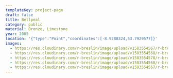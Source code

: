 ```yaml
---
templateKey: project-page
draft: false
title: Bellpeal
category: public
material: Bronze, Limestone
year: 2005
location: '{"type":"Point","coordinates":[-8.9288324,53.7929577]}'
images:
  - https://res.cloudinary.com/r-breslin/image/upload/v1583554567/r-breslin-cloudinary/WORK/PUBLIC/bellpeal/bellpeal_bellpeal-01_tnzksx.jpg
  - https://res.cloudinary.com/r-breslin/image/upload/v1583554568/r-breslin-cloudinary/WORK/PUBLIC/bellpeal/bellpeal_bellpeal-04_qigy0m.jpg
  - https://res.cloudinary.com/r-breslin/image/upload/v1583554578/r-breslin-cloudinary/WORK/PUBLIC/bellpeal/bellpeal_bellpeal-02_ucvffs.jpg
  - https://res.cloudinary.com/r-breslin/image/upload/v1583554568/r-breslin-cloudinary/WORK/PUBLIC/bellpeal/bellpeal_bellpeal-03_tinrtb.jpg
  - https://res.cloudinary.com/r-breslin/image/upload/v1583554567/r-breslin-cloudinary/WORK/PUBLIC/bellpeal/bellpeal_bellpeal-05_teyvza.jpg
---
```

